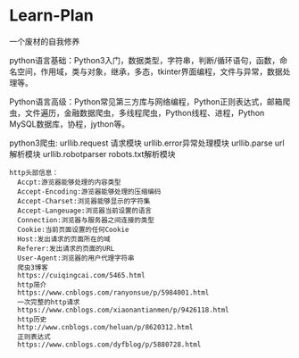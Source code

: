 # Learn-Plan
一个废材的自我修养

python语言基础：Python3入门，数据类型，字符串，判断/循环语句，函数，命名空间，作用域，类与对象，继承，多态，tkinter界面编程，文件与异常，数据处理等。

Python语言高级：Python常见第三方库与网络编程，Python正则表达式，邮箱爬虫，文件遍历，金融数据爬虫，多线程爬虫，Python线程、进程，Python MySQL数据库，协程，jython等。

python3爬虫:
    urllib.request 请求模块
    urllib.error异常处理模块
    urllib.parse url解析模块
    urllib.robotparser robots.txt解析模块
    
    http头部信息：
      Accpt:游览器能够处理的内容类型
      Accept-Encoding:游览器能够处理的压缩编码
      Accept-Charset:浏览器能够显示的字符集
      Accept-Langeuage:浏览器当前设置的语言
      Connection:浏览器与服务器之间连接的类型
      Cookie:当前页面设置的任何Cookie
      Host:发出请求的页面所在的域
      Referer:发出请求的页面的URL
      User-Agent:浏览器的用户代理字符串
      爬虫3博客
      https://cuiqingcai.com/5465.html
      http简介
      https://www.cnblogs.com/ranyonsue/p/5984001.html
      一次完整的http请求
      https://www.cnblogs.com/xiaonantianmen/p/9426118.html
      http历史
      http://www.cnblogs.com/heluan/p/8620312.html
      正则表达式
      https://www.cnblogs.com/dyfblog/p/5880728.html
      
      
    
